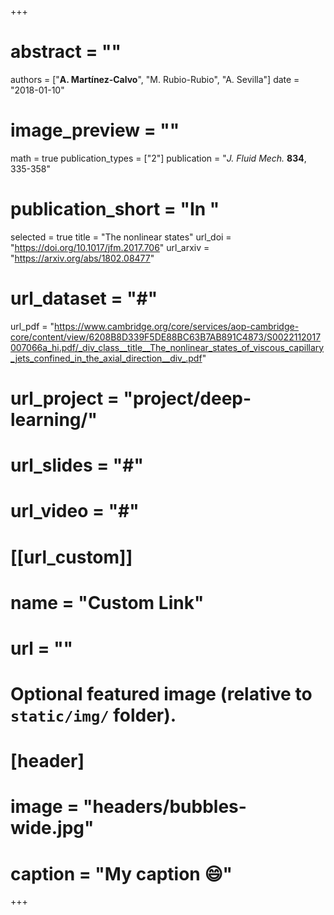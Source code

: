 +++
# abstract = ""
authors = ["**A. Martínez-Calvo**", "M. Rubio-Rubio", "A. Sevilla"]
date = "2018-01-10"
# image_preview = ""
math = true
publication_types = ["2"]
publication = "_J. Fluid Mech._ **834**, 335-358"
# publication_short = "In "
selected = true
title = "The nonlinear states"
url_doi = "https://doi.org/10.1017/jfm.2017.706"
url_arxiv = "https://arxiv.org/abs/1802.08477"
# url_dataset = "#"
url_pdf = "https://www.cambridge.org/core/services/aop-cambridge-core/content/view/6208B8D339F5DE88BC63B7AB891C4873/S0022112017007066a_hi.pdf/_div_class__title__The_nonlinear_states_of_viscous_capillary_jets_confined_in_the_axial_direction__div_.pdf"
# url_project = "project/deep-learning/"
# url_slides = "#"
# url_video = "#"

# [[url_custom]]
 # name = "Custom Link"
 # url = ""

# Optional featured image (relative to `static/img/` folder).
# [header]
# image = "headers/bubbles-wide.jpg"
# caption = "My caption :smile:"

+++
